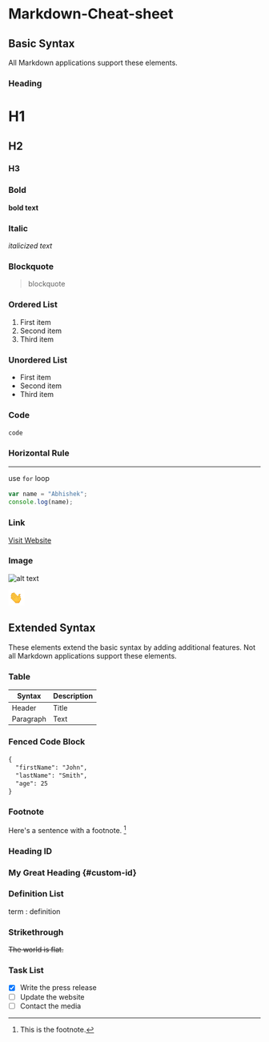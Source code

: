 # Markdown-Cheat-sheet

## Basic Syntax

All Markdown applications support these elements.

### Heading

# H1
## H2
### H3

### Bold

**bold text**

### Italic

*italicized text*

### Blockquote

>blockquote

### Ordered List

1. First item
1. Second item
1. Third item

### Unordered List

- First item
- Second item
- Third item

### Code

`code`

### Horizontal Rule

---

use `for` loop

```javascript
var name = "Abhishek";
console.log(name);
```

### Link

[Visit Website](https://www.google.com)

### Image

![alt text](image.jpg)

![](waving.gif)

## Extended Syntax

These elements extend the basic syntax by adding additional features. Not all Markdown applications support these elements.

### Table

| Syntax | Description |
| ----------- | ----------- |
| Header | Title |
| Paragraph | Text |

### Fenced Code Block

```
{
  "firstName": "John",
  "lastName": "Smith",
  "age": 25
}
```

### Footnote

Here's a sentence with a footnote. [^1]

[^1]: This is the footnote.

### Heading ID

### My Great Heading {#custom-id}

### Definition List

term
: definition

### Strikethrough

~~The world is flat.~~

### Task List

- [x] Write the press release
- [ ] Update the website
- [ ] Contact the media
